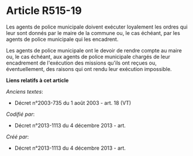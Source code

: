 # Article R515-19

Les agents de police municipale doivent exécuter loyalement les ordres qui leur sont donnés par le maire de la commune ou, le
cas échéant, par les agents de police municipale qui les encadrent.

Les agents de police municipale ont le devoir de rendre compte au maire ou, le cas échéant, aux agents de police municipale
chargés de leur encadrement de l'exécution des missions qu'ils ont reçues ou, éventuellement, des raisons qui ont rendu leur
exécution impossible.

**Liens relatifs à cet article**

_Anciens textes_:

  - Décret n°2003-735 du 1 août 2003 - art. 18 (VT)

_Codifié par_:

  - Décret n°2013-1113 du 4 décembre 2013 - art.

_Créé par_:

  - Décret n°2013-1113 du 4 décembre 2013 - art.
